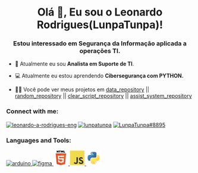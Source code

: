 <h1 align="center">Olá 👋, Eu sou o Leonardo Rodrigues(LunpaTunpa)!</h1>
<h3 align="center">Estou interessado em Segurança da Informação aplicada a operações TI.</h3>

- 💼 Atualmente eu sou **Analista em Suporte de TI**.

- 💻 Atualmente eu estou aprendendo **Cibersegurança com PYTHON.**

- 👨‍💻 Você pode ver meus projetos em [data_repository](https://github.com/LunpaTunpa/data_repository) || [random_repository](https://github.com/LunpaTunpa/Portfolio) || [clear_script_repository](https://github.com/LunpaTunpa/clear_script_repository) || [assist_system_repository]([https://github.com/LunpaTunpa/Portfolio](https://github.com/LunpaTunpa/assist_system)) 

<h3 align="left">Connect with me:</h3>
<p align="left">
<a href="https://www.linkedin.com/in/leonardorodriguesti/" target="blank"><img align="center" src="https://raw.githubusercontent.com/rahuldkjain/github-profile-readme-generator/master/src/images/icons/Social/linked-in-alt.svg" alt="leonardo-a-rodrigues-eng" height="30" width="40" /></a>
<a href="https://www.instagram.com/leonardorodriguesti/" target="blank"><img align="center" src="https://raw.githubusercontent.com/rahuldkjain/github-profile-readme-generator/master/src/images/icons/Social/instagram.svg" alt="lunpatunpa" height="30" width="40" /></a>
<a href="" target="blank"><img align="center" src="https://raw.githubusercontent.com/rahuldkjain/github-profile-readme-generator/master/src/images/icons/Social/discord.svg" alt="LunpaTunpa#8895" height="30" width="40" /></a>
</p>

<h3 align="left">Languages and Tools:</h3>
<p align="left"> <a href="https://www.arduino.cc/" target="_blank" rel="noreferrer"> <img src="https://cdn.worldvectorlogo.com/logos/arduino-1.svg" alt="arduino" width="40" height="40"/> </a> <a href="https://www.figma.com/" target="_blank" rel="noreferrer"> <img src="https://www.vectorlogo.zone/logos/figma/figma-icon.svg" alt="figma" width="40" height="40"/> </a> <a href="https://www.w3.org/html/" target="_blank" rel="noreferrer"> <img src="https://raw.githubusercontent.com/devicons/devicon/master/icons/html5/html5-original-wordmark.svg" alt="html5" width="40" height="40"/> </a> <a href="https://developer.mozilla.org/en-US/docs/Web/JavaScript" target="_blank" rel="noreferrer"> <img src="https://raw.githubusercontent.com/devicons/devicon/master/icons/javascript/javascript-original.svg" alt="javascript" width="40" height="40"/> </a> <a href="https://www.python.org" target="_blank" rel="noreferrer"> <img src="https://raw.githubusercontent.com/devicons/devicon/master/icons/python/python-original.svg" alt="python" width="40" height="40"/> </a> </p>
